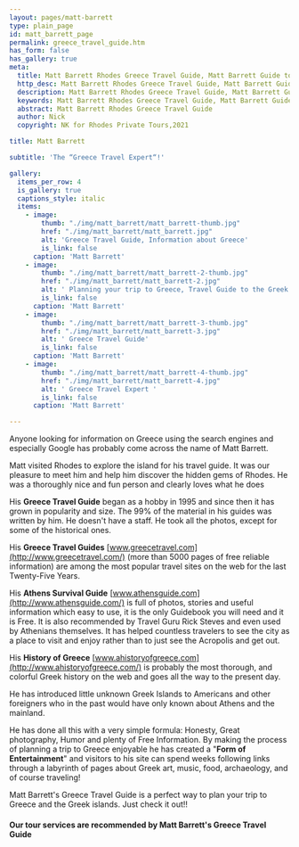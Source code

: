 ```yaml
---
layout: pages/matt-barrett
type: plain_page
id: matt_barrett_page
permalink: greece_travel_guide.htm
has_form: false
has_gallery: true
meta:
  title: Matt Barrett Rhodes Greece Travel Guide, Matt Barrett Guide to the Greek Islands
  http_desc: Matt Barrett Rhodes Greece Travel Guide, Matt Barrett Guide to the Greek Islands
  description: Matt Barrett Rhodes Greece Travel Guide, Matt Barrett Guide to the Greek Islands, Information about Greece, Planning your trip to Greece
  keywords: Matt Barrett Rhodes Greece Travel Guide, Matt Barrett Guide to the Greek Islands, Information about Greece, Planning your trip to Greece
  abstract: Matt Barrett Rhodes Greece Travel Guide
  author: Nick
  copyright: NK for Rhodes Private Tours,2021

title: Matt Barrett

subtitle: 'The “Greece Travel Expert“!'

gallery:
  items_per_row: 4
  is_gallery: true
  captions_style: italic
  items:
    - image:
        thumb: "./img/matt_barrett/matt_barrett-thumb.jpg"
        href: "./img/matt_barrett/matt_barrett.jpg"
        alt: 'Greece Travel Guide, Information about Greece'
        is_link: false
      caption: 'Matt Barrett'
    - image:
        thumb: "./img/matt_barrett/matt_barrett-2-thumb.jpg"
        href: "./img/matt_barrett/matt_barrett-2.jpg"
        alt: ' Planning your trip to Greece, Travel Guide to the Greek Islands'
        is_link: false
      caption: 'Matt Barrett'
    - image:
        thumb: "./img/matt_barrett/matt_barrett-3-thumb.jpg"
        href: "./img/matt_barrett/matt_barrett-3.jpg"
        alt: ' Greece Travel Guide'
        is_link: false
      caption: 'Matt Barrett'
    - image:
        thumb: "./img/matt_barrett/matt_barrett-4-thumb.jpg"
        href: "./img/matt_barrett/matt_barrett-4.jpg"
        alt: ' Greece Travel Expert '
        is_link: false
      caption: 'Matt Barrett'

---
```

Anyone looking for information on Greece using the search engines and especially Google has probably come across the name of Matt Barrett.

Matt visited Rhodes to explore the island for his travel guide. It was our pleasure to meet him and help him discover the hidden gems of Rhodes. He was a thoroughly nice and fun person and clearly loves what he does

His **Greece Travel Guide** began as a hobby in 1995 and since then it has grown in popularity and size. The 99% of the material in his guides was written by him. He doesn't have a staff. He took all the photos, except for some of the historical ones.

His **Greece Travel Guides** [www.greecetravel.com](http://www.greecetravel.com/) (more than 5000 pages of free reliable information) are among the most popular travel sites on the web for the last Twenty-Five Years.

His **Athens Survival Guide** [www.athensguide.com](http://www.athensguide.com/) is full of photos, stories and useful information which easy to use, it is the only Guidebook you will need and it is Free. It is also recommended by Travel Guru Rick Steves and even used by Athenians themselves. It has helped countless travelers to see the city as a place to visit and enjoy rather than to just see the Acropolis and get out.

His **History of Greece** [www.ahistoryofgreece.com](http://www.ahistoryofgreece.com/) is probably the most thorough, and colorful Greek history on the web and goes all the way to the present day.

He has introduced little unknown Greek Islands to Americans and other foreigners who in the past would have only known about Athens and the mainland.

He has done all this with a very simple formula: Honesty, Great photography, Humor and plenty of Free Information. By making the process of planning a trip to Greece enjoyable he has created a "**Form of Entertainment**" and visitors to his site can spend weeks following links through a labyrinth of pages about Greek art, music, food, archaeology, and of course traveling!

Matt Barrett's Greece Travel Guide is a perfect way to plan your trip to Greece and the Greek islands. Just check it out!!

#### Our tour services are recommended by Matt Barrett's Greece Travel Guide